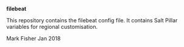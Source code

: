 **filebeat**

This repository contains the filebeat config file. It contains Salt Pillar variables for regional customisation.

Mark Fisher
Jan 2018
